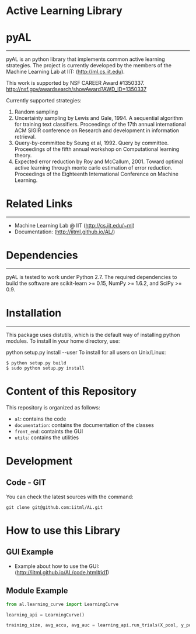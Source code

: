 Active Learning Library
==
# pyAL
--------------
pyAL is an python library that implements common active learning strategies. The project is currently developed by the members of the Machine Learning Lab at IIT: (http://ml.cs.iit.edu).

This work is supported by NSF CAREER Award #1350337. http://nsf.gov/awardsearch/showAward?AWD_ID=1350337

Currently supported strategies:

1. Random sampling
2. Uncertainty sampling by Lewis and Gale, 1994. A sequential algorithm for training text classifiers. Proceedings of the 17th annual international ACM SIGIR conference on Research and development in information retrieval.
3. Query-by-committee by Seung et al, 1992. Query by committee. Proceedings of the fifth annual workshop on Computational learning theory.
4. Expected error reduction by Roy and McCallum, 2001. Toward optimal active learning through monte carlo estimation of error reduction. Proceedings of the Eighteenth International Conference on Machine Learning.

# Related Links 
--------------
* Machine Learning Lab @ IIT (http://cs.iit.edu/~ml)
* Documentation: (http://iitml.github.io/AL/)


# Dependencies
-----------
pyAL is tested to work under Python 2.7. The required dependencies to build the software are scikit-learn >= 0.15, NumPy >= 1.6.2, and SciPy >= 0.9.


# Installation
----------------
This package uses distutils, which is the default way of installing python modules. To install in your home directory, use:

python setup.py install --user
To install for all users on Unix/Linux:
```
$ python setup.py build
$ sudo python setup.py install
```

# Content of this Repository
This repository is organized as follows:

* ```al```: contains the code
* ```documentation```: contains the documentation of the classes
* ```front_end```: containts the GUI
* ```utils```: contains the utilities

# Development

## Code - GIT

You can check the latest sources with the command:

```
git clone git@github.com:iitml/AL.git
```

# How to use this Library

## GUI Example

* Example about how to use the GUI: (http://iitml.github.io/AL/code.html#id1)

## Module Example
```python
from al.learning_curve import LearningCurve

learning_api = LearningCurve()

training_size, avg_accu, avg_auc = learning_api.run_trials(X_pool, y_pool, X_test, y_test, strategy, classifier, alpha, boot_strap_size, step_size, budget, num_trials)
```
